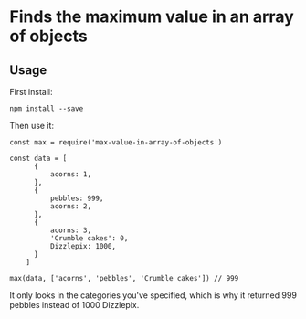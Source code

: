 # Finds the maximum value in an array of objects

## Usage
First install:
```
npm install --save
```

Then use it:
```
const max = require('max-value-in-array-of-objects')

const data = [
      {
          acorns: 1,
      },
      {
          pebbles: 999,
          acorns: 2,
      },
      {
          acorns: 3,
          'Crumble cakes': 0,
          Dizzlepix: 1000,
      }
    ]

max(data, ['acorns', 'pebbles', 'Crumble cakes']) // 999
```

It only looks in the categories you've specified, which is why it returned 999 pebbles instead of 1000 Dizzlepix.
